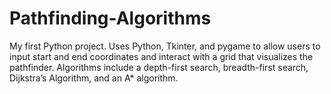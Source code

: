 # Pathfinding-Algorithms
My first Python project. Uses Python, Tkinter, and pygame to allow users to input start and end coordinates and interact with a grid that visualizes the pathfinder. Algorithms include a depth-first search, breadth-first search, Dijkstra’s Algorithm, and an A* algorithm.
